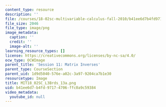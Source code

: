 ```yaml
---
content_type: resource
description: ''
file: /courses/18-02sc-multivariable-calculus-fall-2010/b41ee6d7b4fd97174706ffc0a9c59384_MIT18_02SC_L3Brds_13a.png
file_size: 2046
file_type: image/png
image_metadata:
  caption: ''
  credit: ''
  image-alt: ''
learning_resource_types: []
license: https://creativecommons.org/licenses/by-nc-sa/4.0/
ocw_type: OCWImage
parent_title: 'Session 11: Matrix Inverses'
parent_type: CourseSection
parent_uid: 1d9d5040-576e-a02c-3a97-9204ca7b1e30
resourcetype: Image
title: MIT18_02SC_L3Brds_13a.png
uid: b41ee6d7-b4fd-9717-4706-ffc0a9c59384
video_metadata:
  youtube_id: null
---
```

